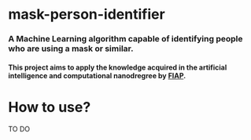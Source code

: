 # mask-person-identifier
<h3>A Machine Learning algorithm capable of identifying people who are using a mask or similar.</h3>
<h4>This project aims to apply the knowledge acquired in the artificial intelligence and computational nanodregree by <a href=https://www.fiap.com.br/>FIAP</a>.</h4>

# How to use?
TO DO
